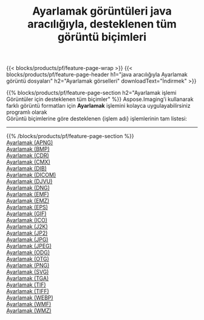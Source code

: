 ﻿---
title: Ayarlamak görüntüleri java aracılığıyla, desteklenen tüm görüntü biçimleri 
weight: 3920
url: /tr/java/adjust 
lang: tr
langdirlevel: 2
locales: zh-hans,ja,it,ru,de,es,fr,nl,id,lt,pl,pt,vi,tr,ko,zh-hant,ar,hi,th,sv,cs,uk,he
description: Aspose.Imaging'i kullanarak, java Aracılığıyla kolayca Ayarlamak görüntüleri oluşturabilirsiniz
---

{{< blocks/products/pf/feature-page-wrap >}}
{{< blocks/products/pf/feature-page-header h1="java aracılığıyla Ayarlamak görüntü dosyaları" h2="Ayarlamak görselleri" downloadText="İndirmek" >}}


{{% blocks/products/pf/feature-page-section  h2="Ayarlamak işlemi Görüntüler için desteklenen tüm biçimler" %}}
Aspose.Imaging'i kullanarak farklı görüntü formatları için **Ayarlamak** işlemini kolayca uygulayabilirsiniz programlı olarak
<br/>
Görüntü biçimlerine göre desteklenen {işlem adı} işlemlerinin tam listesi:
<hr/>
{{% /blocks/products/pf/feature-page-section %}}
<div class="container-fluid productfamilypage bg-gray">
    <div class="convertypes bg-gray agp-content section">
        <div class="container">
		<div class="row other-converters">
		    <div class='col-md-2 other-converter remove-lp remove-rp'><a href="/imaging/tr/java/adjust/apng" >Ayarlamak (APNG)</a></div><div class='col-md-2 other-converter remove-lp remove-rp'><a href="/imaging/tr/java/adjust/bmp" >Ayarlamak (BMP)</a></div><div class='col-md-2 other-converter remove-lp remove-rp'><a href="/imaging/tr/java/adjust/cdr" >Ayarlamak (CDR)</a></div><div class='col-md-2 other-converter remove-lp remove-rp'><a href="/imaging/tr/java/adjust/cmx" >Ayarlamak (CMX)</a></div><div class='col-md-2 other-converter remove-lp remove-rp'><a href="/imaging/tr/java/adjust/dib" >Ayarlamak (DIB)</a></div><div class='col-md-2 other-converter remove-lp remove-rp'><a href="/imaging/tr/java/adjust/dicom" >Ayarlamak (DICOM)</a></div><div class='col-md-2 other-converter remove-lp remove-rp'><a href="/imaging/tr/java/adjust/djvu" >Ayarlamak (DJVU)</a></div><div class='col-md-2 other-converter remove-lp remove-rp'><a href="/imaging/tr/java/adjust/dng" >Ayarlamak (DNG)</a></div><div class='col-md-2 other-converter remove-lp remove-rp'><a href="/imaging/tr/java/adjust/emf" >Ayarlamak (EMF)</a></div><div class='col-md-2 other-converter remove-lp remove-rp'><a href="/imaging/tr/java/adjust/emz" >Ayarlamak (EMZ)</a></div><div class='col-md-2 other-converter remove-lp remove-rp'><a href="/imaging/tr/java/adjust/eps" >Ayarlamak (EPS)</a></div><div class='col-md-2 other-converter remove-lp remove-rp'><a href="/imaging/tr/java/adjust/gif" >Ayarlamak (GIF)</a></div><div class='col-md-2 other-converter remove-lp remove-rp'><a href="/imaging/tr/java/adjust/ico" >Ayarlamak (ICO)</a></div><div class='col-md-2 other-converter remove-lp remove-rp'><a href="/imaging/tr/java/adjust/j2k" >Ayarlamak (J2K)</a></div><div class='col-md-2 other-converter remove-lp remove-rp'><a href="/imaging/tr/java/adjust/jp2" >Ayarlamak (JP2)</a></div><div class='col-md-2 other-converter remove-lp remove-rp'><a href="/imaging/tr/java/adjust/jpg" >Ayarlamak (JPG)</a></div><div class='col-md-2 other-converter remove-lp remove-rp'><a href="/imaging/tr/java/adjust/jpeg" >Ayarlamak (JPEG)</a></div><div class='col-md-2 other-converter remove-lp remove-rp'><a href="/imaging/tr/java/adjust/odg" >Ayarlamak (ODG)</a></div><div class='col-md-2 other-converter remove-lp remove-rp'><a href="/imaging/tr/java/adjust/otg" >Ayarlamak (OTG)</a></div><div class='col-md-2 other-converter remove-lp remove-rp'><a href="/imaging/tr/java/adjust/png" >Ayarlamak (PNG)</a></div><div class='col-md-2 other-converter remove-lp remove-rp'><a href="/imaging/tr/java/adjust/svg" >Ayarlamak (SVG)</a></div><div class='col-md-2 other-converter remove-lp remove-rp'><a href="/imaging/tr/java/adjust/tga" >Ayarlamak (TGA)</a></div><div class='col-md-2 other-converter remove-lp remove-rp'><a href="/imaging/tr/java/adjust/tif" >Ayarlamak (TIF)</a></div><div class='col-md-2 other-converter remove-lp remove-rp'><a href="/imaging/tr/java/adjust/tiff" >Ayarlamak (TIFF)</a></div><div class='col-md-2 other-converter remove-lp remove-rp'><a href="/imaging/tr/java/adjust/webp" >Ayarlamak (WEBP)</a></div><div class='col-md-2 other-converter remove-lp remove-rp'><a href="/imaging/tr/java/adjust/wmf" >Ayarlamak (WMF)</a></div><div class='col-md-2 other-converter remove-lp remove-rp'><a href="/imaging/tr/java/adjust/wmz" >Ayarlamak (WMZ)</a></div>
                </div>
        </div>
    </div>
</div>
<br/>
